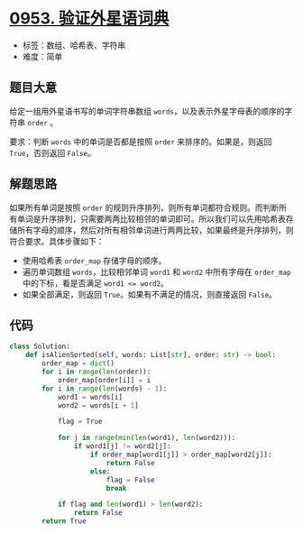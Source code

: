 # [0953. 验证外星语词典](https://leetcode-cn.com/problems/verifying-an-alien-dictionary/)

- 标签：数组、哈希表、字符串
- 难度：简单

## 题目大意

给定一组用外星语书写的单词字符串数组 `words`，以及表示外星字母表的顺序的字符串 `order` 。

要求：判断 `words` 中的单词是否都是按照 `order` 来排序的。如果是，则返回 `True`，否则返回 `False`。

## 解题思路

如果所有单词是按照 `order` 的规则升序排列，则所有单词都符合规则。而判断所有单词是升序排列，只需要两两比较相邻的单词即可。所以我们可以先用哈希表存储所有字母的顺序，然后对所有相邻单词进行两两比较，如果最终是升序排列，则符合要求。具体步骤如下：

- 使用哈希表 `order_map` 存储字母的顺序。
- 遍历单词数组 `words`，比较相邻单词 `word1` 和 `word2` 中所有字母在 `order_map` 中的下标，看是否满足 `word1 <= word2`。
- 如果全部满足，则返回 `True`。如果有不满足的情况，则直接返回 `False`。 

## 代码

```Python
class Solution:
    def isAlienSorted(self, words: List[str], order: str) -> bool:
        order_map = dict()
        for i in range(len(order)):
            order_map[order[i]] = i
        for i in range(len(words) - 1):
            word1 = words[i]
            word2 = words[i + 1]

            flag = True

            for j in range(min(len(word1), len(word2))):
                if word1[j] != word2[j]:
                    if order_map[word1[j]] > order_map[word2[j]]:
                        return False
                    else:
                        flag = False
                        break

            if flag and len(word1) > len(word2):
                return False
        return True
```

